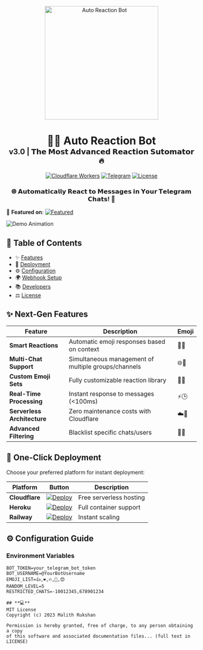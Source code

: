 <p align="center">
  <a href="https://t.me/Auto_ReactionBOT">
    <img src="https://raw.githubusercontent.com/Malith-Rukshan/Auto-Reaction-Bot/main/logo.png" width="300" height="300" alt="Auto Reaction Bot">
  </a>
</p>

<h1 align="center">
  🚀✨ Auto Reaction Bot <br/>
  <sub><sup>v3.0 | 𝗧𝗵𝗲 𝗠𝗼𝘀𝘁 𝗔𝗱𝘃𝗮𝗻𝗰𝗲𝗱 𝗥𝗲𝗮𝗰𝘁𝗶𝗼𝗻 𝗦𝘂𝘁𝗼𝗺𝗮𝘁𝗼𝗿 🔥</sup></sub>
</h1>

<div align="center">
  
[![Cloudflare Workers](https://img.shields.io/badge/Serverless-FREE-important?style=for-the-badge&logo=cloudflare)](https://workers.cloudflare.com/)
[![Telegram](https://img.shields.io/badge/Telegram-%40Auto__ReactionBOT-blue?style=for-the-badge&logo=telegram)](https://t.me/Auto_ReactionBOT)
[![License](https://img.shields.io/badge/License-MIT-success?style=for-the-badge)](LICENSE)

</div>

<div align="center">
  <h3>🌐 𝗔𝘂𝘁𝗼𝗺𝗮𝘁𝗶𝗰𝗮𝗹𝗹𝘆 𝗥𝗲𝗮𝗰𝘁 𝘁𝗼 𝗠𝗲𝘀𝘀𝗮𝗴𝗲𝘀 𝗶𝗻 𝗬𝗼𝘂𝗿 𝗧𝗲𝗹𝗲𝗴𝗿𝗮𝗺 𝗖𝗵𝗮𝘁𝘀! 💫</h3>
</div>

🎯 **Featured on**: [![Featured](https://img.shields.io/badge/ProductHunt-Featured-orange?style=flat)](https://www.producthunt.com/)

![Demo Animation](https://raw.githubusercontent.com/Malith-Rukshan/Auto-Reaction-Bot/main/preview.gif)

## 🧩 **Table of Contents**
- ✨ [Features](#-features)
- 🚀 [Deployment](#-deployment)
- ⚙️ [Configuration](#-configuration)
- 🌍 [Webhook Setup](#-webhook-configuration)
- 📚 [Developers](#-credits)
- ⚖️ [License](#-license)

## ✨ **Next-Gen Features**
| Feature | Description | Emoji |
|---------|-------------|-------|
| **Smart Reactions** | Automatic emoji responses based on context | 🤖💡 |
| **Multi-Chat Support** | Simultaneous management of multiple groups/channels | 🌐🔀 |
| **Custom Emoji Sets** | Fully customizable reaction library | 🎨✨ |
| **Real-Time Processing** | Instant response to messages (<100ms) | ⚡🕒 |
| **Serverless Architecture** | Zero maintenance costs with Cloudflare | ☁️💸 |
| **Advanced Filtering** | Blacklist specific chats/users | 🛑👤 |

## 🚀 **One-Click Deployment**
Choose your preferred platform for instant deployment:

| Platform | Button | Description |
|----------|--------|-------------|
| **Cloudflare** | [![Deploy](https://img.shields.io/badge/Deploy_to-CLOUDFLARE_WORKERS-blue?style=for-the-badge)](https://deploy.workers.cloudflare.com/?url=https://github.com/Malith-Rukshan/Auto-Reaction-Bot) | Free serverless hosting |
| **Heroku** | [![Deploy](https://img.shields.io/badge/Deploy_to-HEROKU-purple?style=for-the-badge)](https://heroku.com/deploy) | Full container support |
| **Railway** | [![Deploy](https://img.shields.io/badge/Deploy_to-RAILWAY-blue?style=for-the-badge)](https://railway.app/template/xAf8hY?referralCode=jC4ZQ_) | Instant scaling |

## ⚙️ **Configuration Guide**
### Environment Variables
```env
BOT_TOKEN=your_telegram_bot_token
BOT_USERNAME=@YourBotUsername
EMOJI_LIST=👍,❤️,🔥,🎉,😍
RANDOM_LEVEL=5
RESTRICTED_CHATS=-10012345,678901234

## **💻**
MIT License
Copyright (c) 2023 Malith Rukshan

Permission is hereby granted, free of charge, to any person obtaining a copy
of this software and associated documentation files... (full text in LICENSE)